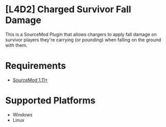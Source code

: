# [L4D2] Charged Survivor Fall Damage
This is a SourceMod Plugin that allows chargers to apply fall damage on survivor players they're carrying (or pounding) when falling on the ground with them.

# Requirements
- [SourceMod 1.11+](https://www.sourcemod.net/downloads.php?branch=stable)

# Supported Platforms
- Windows
- Linux